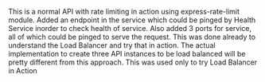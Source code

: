 This is a normal API with rate limiting in action using express-rate-limit module.
Added an endpoint in the service which could be pinged by Health Service inorder to check health of service.
Also added 3 ports for service, all of which could be pinged to serve the request.
This was done already to understand the Load Balancer and try that in action.
The actual implementation to create three API instances to be load balanced will be pretty different from this approach.
This was used only to try Load Balancer in Action
